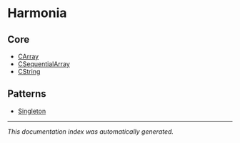 # Harmonia

## Core
- [CArray](Core/CArray.md)
- [CSequentialArray](Core/CSequentialArray.md)
- [CString](Core/CString.md)

## Patterns
- [Singleton](Patterns/Singleton.md)

---

*This documentation index was automatically generated.*

